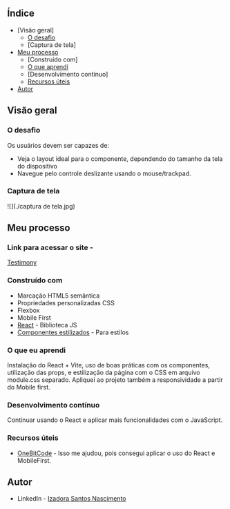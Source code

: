 ## Índice

- [Visão geral]
   - [O desafio](#o-desafio)
   - [Captura de tela]
- [Meu processo](#meu-processo)
   - [Construído com]
   - [O que aprendi](#o-que-aprendi)
   - [Desenvolvimento contínuo]
   - [Recursos úteis](#useful-resources)
- [Autor](#autor)

## Visão geral

### O desafio

Os usuários devem ser capazes de:

- Veja o layout ideal para o componente, dependendo do tamanho da tela do dispositivo
- Navegue pelo controle deslizante usando o mouse/trackpad.

### Captura de tela

![](./captura de tela.jpg)

## Meu processo

### Link para acessar o site - 
[Testimony](https://testimony-izadora.netlify.app/)

### Construído com

- Marcação HTML5 semântica
- Propriedades personalizadas CSS
- Flexbox
- Mobile First
- [React](https://reactjs.org/) - Biblioteca JS
- [Componentes estilizados](https://styled-components.com/) - Para estilos

### O que eu aprendi

Instalação do React + Vite, uso de boas práticas com os componentes, utilização das props, e estilização da página com o CSS em arquivo module.css separado. Apliquei ao projeto também a responsividade a partir do Mobile first. 

### Desenvolvimento contínuo

Continuar usando o React e aplicar mais funcionalidades com o JavaScript. 

### Recursos úteis

- [OneBitCode](https://cursos.onebitcode.com/) - Isso me ajudou, pois consegui aplicar o uso do React e MobileFirst. 

## Autor

- LinkedIn - [Izadora Santos Nascimento](https://www.linkedin.com/in/izadorasantosn/)

